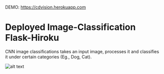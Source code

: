 DEMO: https://cdvision.herokuapp.com

# Deployed Image-Classification Flask-Hiroku


CNN image classifications takes an input image, processes it and classifies it under certain categories (Eg., Dog, Cat).

![alt text](https://www.upgrad.com/blog/wp-content/uploads/2020/12/1-4.png)


